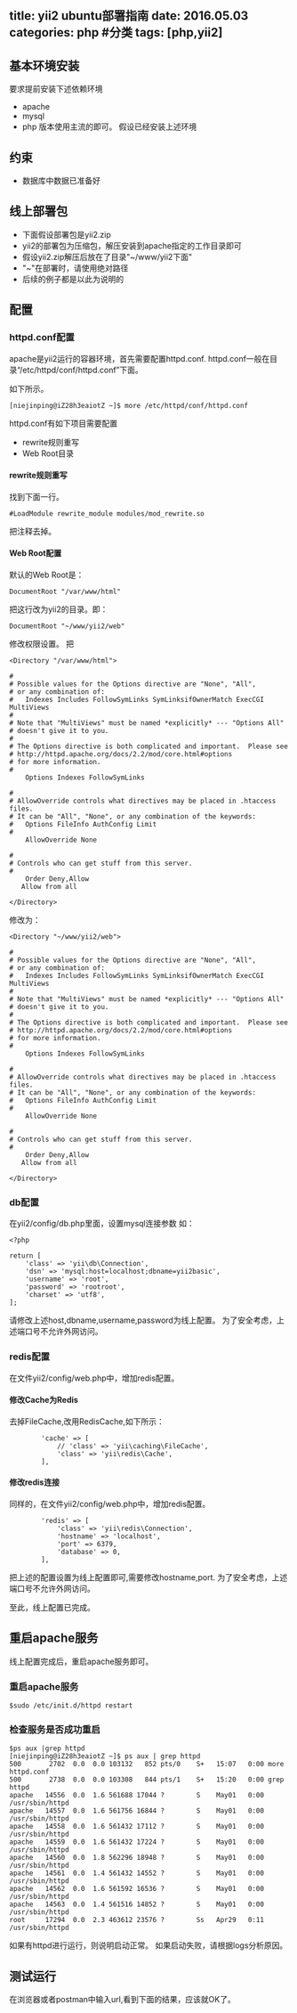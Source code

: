 title: yii2 ubuntu部署指南
date: 2016.05.03
categories: php #分类
tags: [php,yii2]
---

## 基本环境安装
要求提前安装下述依赖环境
* apache
* mysql
* php
版本使用主流的即可。
假设已经安装上述环境

## 约束
* 数据库中数据已准备好

## 线上部署包
* 下面假设部署包是yii2.zip
* yii2的部署包为压缩包，解压安装到apache指定的工作目录即可
* 假设yii2.zip解压后放在了目录"~/www/yii2下面"
* "~"在部署时，请使用绝对路径
* 后续的例子都是以此为说明的


## 配置
### httpd.conf配置
apache是yii2运行的容器环境，首先需要配置httpd.conf.
httpd.conf一般在目录“/etc/httpd/conf/httpd.conf”下面。

如下所示。
```
[niejinping@iZ28h3eaiotZ ~]$ more /etc/httpd/conf/httpd.conf
```

httpd.conf有如下项目需要配置
* rewrite规则重写
* Web Root目录
  

#### rewrite规则重写 
找到下面一行。
```
#LoadModule rewrite_module modules/mod_rewrite.so
```
把注释去掉。


#### Web Root配置
默认的Web Root是：
```
DocumentRoot "/var/www/html"
```
把这行改为yii2的目录。即：
```
DocumentRoot "~/www/yii2/web"
```

修改权限设置。
把
```
<Directory "/var/www/html">

#
# Possible values for the Options directive are "None", "All",
# or any combination of:
#   Indexes Includes FollowSymLinks SymLinksifOwnerMatch ExecCGI MultiViews
#
# Note that "MultiViews" must be named *explicitly* --- "Options All"
# doesn't give it to you.
#
# The Options directive is both complicated and important.  Please see
# http://httpd.apache.org/docs/2.2/mod/core.html#options
# for more information.
#
    Options Indexes FollowSymLinks

#
# AllowOverride controls what directives may be placed in .htaccess files.
# It can be "All", "None", or any combination of the keywords:
#   Options FileInfo AuthConfig Limit
#
    AllowOverride None

#
# Controls who can get stuff from this server.
#
    Order Deny,Allow
   Allow from all

</Directory>

```

修改为：
```
<Directory "~/www/yii2/web">

#
# Possible values for the Options directive are "None", "All",
# or any combination of:
#   Indexes Includes FollowSymLinks SymLinksifOwnerMatch ExecCGI MultiViews
#
# Note that "MultiViews" must be named *explicitly* --- "Options All"
# doesn't give it to you.
#
# The Options directive is both complicated and important.  Please see
# http://httpd.apache.org/docs/2.2/mod/core.html#options
# for more information.
#
    Options Indexes FollowSymLinks

#
# AllowOverride controls what directives may be placed in .htaccess files.
# It can be "All", "None", or any combination of the keywords:
#   Options FileInfo AuthConfig Limit
#
    AllowOverride None

#
# Controls who can get stuff from this server.
#
    Order Deny,Allow
   Allow from all

</Directory>

```


### db配置
在yii2/config/db.php里面，设置mysql连接参数
如：

```
<?php

return [
    'class' => 'yii\db\Connection',
    'dsn' => 'mysql:host=localhost;dbname=yii2basic',
    'username' => 'root',
    'password' => 'rootroot',
    'charset' => 'utf8',
];
```
请修改上述host,dbname,username,password为线上配置。
为了安全考虑，上述端口号不允许外网访问。

### redis配置
在文件yii2/config/web.php中，增加redis配置。
#### 修改Cache为Redis
去掉FileCache,改用RedisCache,如下所示：
```
        'cache' => [
            // 'class' => 'yii\caching\FileCache',
            'class' => 'yii\redis\Cache',
        ],
```


#### 修改redis连接
同样的，在文件yii2/config/web.php中，增加redis配置。
```
        'redis' => [
            'class' => 'yii\redis\Connection',
            'hostname' => 'localhost',
            'port' => 6379,
            'database' => 0,
        ],
```
把上述的配置设置为线上配置即可,需要修改hostname,port.
为了安全考虑，上述端口号不允许外网访问。

至此，线上配置已完成。

## 重启apache服务
 线上配置完成后，重启apache服务即可。

### 重启apache服务
 ```
 $sudo /etc/init.d/httpd restart
```

### 检查服务是否成功重启
```
$ps aux |grep httpd
[niejinping@iZ28h3eaiotZ ~]$ ps aux | grep httpd
500       2702  0.0  0.0 103132   852 pts/0    S+   15:07   0:00 more httpd.conf
500       2738  0.0  0.0 103308   844 pts/1    S+   15:20   0:00 grep httpd
apache   14556  0.0  1.6 561688 17044 ?        S    May01   0:00 /usr/sbin/httpd
apache   14557  0.0  1.6 561756 16844 ?        S    May01   0:00 /usr/sbin/httpd
apache   14558  0.0  1.6 561432 17112 ?        S    May01   0:00 /usr/sbin/httpd
apache   14559  0.0  1.6 561432 17224 ?        S    May01   0:00 /usr/sbin/httpd
apache   14560  0.0  1.8 562296 18948 ?        S    May01   0:00 /usr/sbin/httpd
apache   14561  0.0  1.4 561432 14552 ?        S    May01   0:00 /usr/sbin/httpd
apache   14562  0.0  1.6 561592 16536 ?        S    May01   0:00 /usr/sbin/httpd
apache   14563  0.0  1.4 561516 14852 ?        S    May01   0:00 /usr/sbin/httpd
root     17294  0.0  2.3 463612 23576 ?        Ss   Apr29   0:11 /usr/sbin/httpd
```
如果有httpd进行运行，则说明启动正常。
如果启动失败，请根据logs分析原因。


## 测试运行
在浏览器或者postman中输入url,看到下面的结果，应该就OK了。